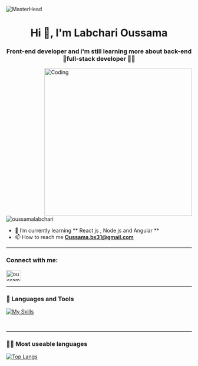 ![MasterHead](https://qph.cf2.quoracdn.net/main-qimg-fa7b4bdc3b2f73e749e5c2c646d4ae13)

<h1 align="center">Hi 👋, I'm Labchari Oussama</h1>
<h3 align="center">Front-end developer and i'm still learning more about back-end <br/>
  🎯full-stack developer 👨‍💻
</h3>

<img align="right" alt="Coding" width="400" style="border-raduis:50" src="https://i.pinimg.com/originals/b9/49/c8/b949c86a570df07a7440abe39405834c.gif">

<p align="left"> <img src="https://komarev.com/ghpvc/?username=u-bx31&label=Profile%20views&color=0e75b6&style=flat" alt="oussamalabchari" /> </p>

- 🌱 I’m currently learning ** React js , Node js and Angular ** 
- 📫 How to reach me **Oussama.bx31@gmail.com**
<hr/>

<h3 align="left">Connect with me:</h3>
<p align="left">
<a href="https://linkedin.com/in/oussama-labchari" target="blank"><img align="center" src="https://raw.githubusercontent.com/rahuldkjain/github-profile-readme-generator/master/src/images/icons/Social/linked-in-alt.svg" alt="oussama-labchari" height="30" width="40" /></a>
</p>

<hr/>

### 🧰 Languages and Tools
          
[![My Skills](https://skillicons.dev/icons?i=js,html,css,react,angular,androidstudio,bash,bootstrap,cs,mysql,dotnet,py,sass,ts,netlify,github,vscode,git,figma&perline=7)](https://skillicons.dev)

<br/>
<hr/>


###  👨‍💻 Most useable languages

[![Top Langs](https://github-readme-stats.vercel.app/api/top-langs/?username=u-bx31&layout=compact)](https://github.com/anuraghazra/github-readme-stats)

<!---
OussamaLabchari/OussamaLabchari is a ✨ special ✨ repository because its `README.md` (this file) appears on your GitHub profile.
You can click the Preview link to take a look at your changes.
--->
